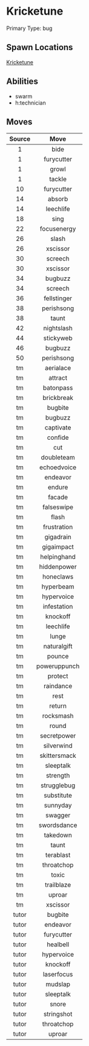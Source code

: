 # Kricketune  
Primary Type: bug  
  
## Spawn Locations  
[Kricketune](/data/spawn_presets/kricketune.md)  
  
## Abilities  
  * swarm
  * h:technician
  
  
## Moves  
  
| Source | Move |  
|:---:|:---:|  
| 1 | bide |  
| 1 | furycutter |  
| 1 | growl |  
| 1 | tackle |  
| 10 | furycutter |  
| 14 | absorb |  
| 14 | leechlife |  
| 18 | sing |  
| 22 | focusenergy |  
| 26 | slash |  
| 26 | xscissor |  
| 30 | screech |  
| 30 | xscissor |  
| 34 | bugbuzz |  
| 34 | screech |  
| 36 | fellstinger |  
| 38 | perishsong |  
| 38 | taunt |  
| 42 | nightslash |  
| 44 | stickyweb |  
| 46 | bugbuzz |  
| 50 | perishsong |  
| tm | aerialace |  
| tm | attract |  
| tm | batonpass |  
| tm | brickbreak |  
| tm | bugbite |  
| tm | bugbuzz |  
| tm | captivate |  
| tm | confide |  
| tm | cut |  
| tm | doubleteam |  
| tm | echoedvoice |  
| tm | endeavor |  
| tm | endure |  
| tm | facade |  
| tm | falseswipe |  
| tm | flash |  
| tm | frustration |  
| tm | gigadrain |  
| tm | gigaimpact |  
| tm | helpinghand |  
| tm | hiddenpower |  
| tm | honeclaws |  
| tm | hyperbeam |  
| tm | hypervoice |  
| tm | infestation |  
| tm | knockoff |  
| tm | leechlife |  
| tm | lunge |  
| tm | naturalgift |  
| tm | pounce |  
| tm | poweruppunch |  
| tm | protect |  
| tm | raindance |  
| tm | rest |  
| tm | return |  
| tm | rocksmash |  
| tm | round |  
| tm | secretpower |  
| tm | silverwind |  
| tm | skittersmack |  
| tm | sleeptalk |  
| tm | strength |  
| tm | strugglebug |  
| tm | substitute |  
| tm | sunnyday |  
| tm | swagger |  
| tm | swordsdance |  
| tm | takedown |  
| tm | taunt |  
| tm | terablast |  
| tm | throatchop |  
| tm | toxic |  
| tm | trailblaze |  
| tm | uproar |  
| tm | xscissor |  
| tutor | bugbite |  
| tutor | endeavor |  
| tutor | furycutter |  
| tutor | healbell |  
| tutor | hypervoice |  
| tutor | knockoff |  
| tutor | laserfocus |  
| tutor | mudslap |  
| tutor | sleeptalk |  
| tutor | snore |  
| tutor | stringshot |  
| tutor | throatchop |  
| tutor | uproar |  
  
